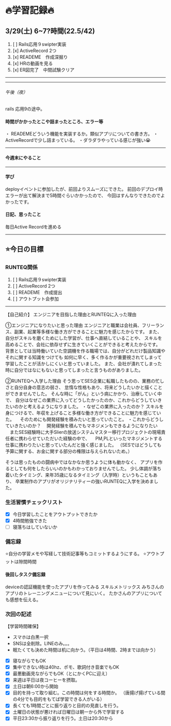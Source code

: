 # 🔥学習記録🔥
## 3/29(土) 6~7?時間(22.5/42)
1. [ ] Rails応用９swipter実装
2. [x] ActiveRecord 2つ
3. [x] READEME　作成深掘り
4. [x] HRの動画を見る
5. [x] ER図完了　中間試験クリア
***

***
###### 午後（夜）
rails 応用9の途中。

#### 時間がかかったとこや詰まったところ、エラー等
・ READEMEどういう機能を実装するか。類似アプリについての書き方。
・ActiveRecordで少し詰まっている。
・ダラダラやっている感じが強い😭

***
#### 今週末にやること

***
#### 学び
deployイベントに参加したが、前回よりスムーズにできた。
前回のデプロイ時エラーが出て解決まで5時間ぐらいかかったので、
今回はすんなりできたのでよかったです。

#### 日記、思ったこと
毎日Active Recordを進める
***
## ⭐️今日の目標
### RUNTEQ関係
1. [ ] Rails応用９swipter実装
2. [ ] ActiveRecord 2つ
3. [ ] READEME　作成提出
4. [ ] アウトプット会参加

***

【自己紹介】
エンジニアを目指した理由とRUNTEQに入った理由

①エンジニアになりたいと思った理由
エンジニアと職業は会社員、フリーランス、副業、起業等多様な働き方ができることに魅力を感じたからです。
また、自分がスキルを磨くためにした学習が、仕事へ直結していることや、
スキルを高めることで、会社に依存せずに生きていくことができると考えたからです。
背景としては当時働いていた空調機を作る職場では、自分がどれだけ製品知識やそれに関する知識をつけても
如何に早く、多く作るかが重要視されてしまって学習したことが活かしにくいと思っていました。
また、会社が潰れてしまった時に自分ではなにもないと思ってしまったと言うものがありました。

②RUNTEQへ入学した理由
そう思ってSES企業に転職したものの、業務の忙しさと自分自身の意志の弱さ、
怠惰な性格もあり、将来どうしたいかと描くことができませんでした。
そんな時に「がん」という病にかかり、治療していく中で、
自分はなぜこの業界に入ってどうしたかったのか、これからどうしていきたいのかと考えるようになりました。
・なぜこの業界に入ったのか？
  スキルを身につけるで、年収を上げること多様な働き方ができることに魅力を感じていた。
　そのためにも開発経験を積みたいと思っていたこと。
・これからどうしていきたいのか？
　開発経験を積んでもマネジメンもできるようになりたい
　またSES経験時に大手Slierの放送システムマスター移行プロジェクトの現場責任者に携わらせていただいた経験の中で、
　PM,PLといったマネジメントする仕事に携わりたいと思っていたんだと強く感じました。
 （SESではどうしても予算に関する、お金に関する部分の権限は与えられないため。）

そうは思ったものの闘病中ではなかなか思うように体も動かなく、
アプリを作るとしても何をしたらいいのかもわかっておりませんでした。
少し体調が落ち着いたタイミング、来年35歳になるタイミング（入学時）というもこともあり、
卒業制作のアプリがオリジナリティーの強いRUNTEQに入学を決めました。

### 生活習慣チェックリスト
- [x] 今日学習したことをアウトプットできたか
- [x] 4時間勉強できた
- [ ] 寝落ちはしていないか

### 備忘録
⭐️自分の学習メモや写経して技術記事等もコミットするようにする。
⭐️アウトプットは隙間時間

#### 後回しタスク備忘録
deviceの認証機能を使ったアプリを作ってみる
スキルメトリックス
みちさんのアプリのトレーニングメニューについて見にいく。
たかさんのアプリについても感想を伝える。



### 次回の記述
【学習時間確保】
- スマホは白黒一択
- SNSは全削除。LINEのみ。。。
- 眠たくても決めた時間は机に向かう。（平日は4時間、2時までは向かう）
- [x] 寝ながらでもOK
- [x] 集中できない時は40hz、ポモ、歌詞付き音楽でもOK
- [x] 最悪動画見ながらでもOK（とにかくPCに迎え）
- [x] 来週は平日は夜コーヒーを摂取。
- [x] 土日は朝6:00から開始
- [x] 目的を持って取り組む。この時間は何をする時間か。
（唐揚げ揚げている間の4分でも目的をもてば学習できる人がいる）
- [x] 長くても1時間ごとに振り返りと目的の見直しを行う。
- [x] 土曜日の状態が悪ければ日曜日は朝一から外で学習する
- [x] 平日23:30から振り返りを行う。土日は20:30から
